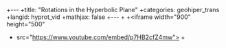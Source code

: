 +---
 +title:  "Rotations in the Hyperbolic Plane"
 +categories: geohiper_trans
 +langid: hyprot_vid
 +mathjax: false
 +---
 +
 +<iframe width="900" height="500"
 +	src="https://www.youtube.com/embed/p7HB2cfZ4mw">
 +</iframe>
